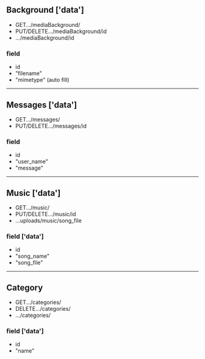## Background ['data']

- GET.../mediaBackground/
- PUT/DELETE.../mediaBackground/id
- .../mediaBackground/id

### field
- id
- "filename"
- "mimetype" (auto fill)

---

## Messages ['data']
- GET.../messages/
- PUT/DELETE.../messages/id

### field
- id
- "user_name"
- "message"

---

## Music ['data']
- GET.../music/
- PUT/DELETE.../music/id
- ...uploads/music/song_file

### field ['data']
- id
- "song_name"
- "song_file"

---

## Category
- GET.../categories/
- DELETE.../categories/
- .../categories/

### field ['data']
- id
- "name"
